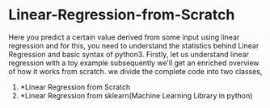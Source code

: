 # Linear-Regression-from-Scratch
Here you predict a certain value derived from some input using linear regression and for this, 
you need to understand the statistics behind Linear Regression and basic syntax of python3. Firstly,
let us understand linear regression with a toy example subsequently we'll get an enriched overview of how it works from scratch.
we divide the complete code into two classes, 
1. *Linear Regression from Scratch 
2. *Linear Regression from sklearn(Machine Learning Library in python)

